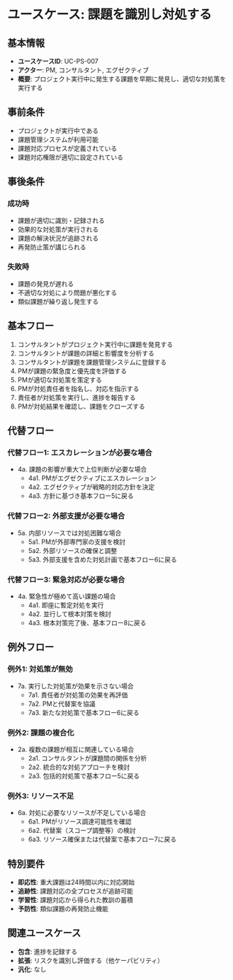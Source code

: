 # ユースケース: 課題を識別し対処する

## 基本情報
- **ユースケースID**: UC-PS-007
- **アクター**: PM, コンサルタント, エグゼクティブ
- **概要**: プロジェクト実行中に発生する課題を早期に発見し、適切な対処策を実行する

## 事前条件
- プロジェクトが実行中である
- 課題管理システムが利用可能
- 課題対応プロセスが定義されている
- 課題対応権限が適切に設定されている

## 事後条件
### 成功時
- 課題が適切に識別・記録される
- 効果的な対処策が実行される
- 課題の解決状況が追跡される
- 再発防止策が講じられる

### 失敗時
- 課題の発見が遅れる
- 不適切な対処により問題が悪化する
- 類似課題が繰り返し発生する

## 基本フロー
1. コンサルタントがプロジェクト実行中に課題を発見する
2. コンサルタントが課題の詳細と影響度を分析する
3. コンサルタントが課題を課題管理システムに登録する
4. PMが課題の緊急度と優先度を評価する
5. PMが適切な対処策を策定する
6. PMが対処責任者を指名し、対応を指示する
7. 責任者が対処策を実行し、進捗を報告する
8. PMが対処結果を確認し、課題をクローズする

## 代替フロー
### 代替フロー1: エスカレーションが必要な場合
- 4a. 課題の影響が重大で上位判断が必要な場合
  - 4a1. PMがエグゼクティブにエスカレーション
  - 4a2. エグゼクティブが戦略的対応方針を決定
  - 4a3. 方針に基づき基本フロー5に戻る

### 代替フロー2: 外部支援が必要な場合
- 5a. 内部リソースでは対処困難な場合
  - 5a1. PMが外部専門家の支援を検討
  - 5a2. 外部リソースの確保と調整
  - 5a3. 外部支援を含めた対処計画で基本フロー6に戻る

### 代替フロー3: 緊急対応が必要な場合
- 4a. 緊急性が極めて高い課題の場合
  - 4a1. 即座に暫定対処を実行
  - 4a2. 並行して根本対策を検討
  - 4a3. 根本対策完了後、基本フロー8に戻る

## 例外フロー
### 例外1: 対処策が無効
- 7a. 実行した対処策が効果を示さない場合
  - 7a1. 責任者が対処策の効果を再評価
  - 7a2. PMと代替案を協議
  - 7a3. 新たな対処策で基本フロー6に戻る

### 例外2: 課題の複合化
- 2a. 複数の課題が相互に関連している場合
  - 2a1. コンサルタントが課題間の関係を分析
  - 2a2. 統合的な対処アプローチを検討
  - 2a3. 包括的対処策で基本フロー5に戻る

### 例外3: リソース不足
- 6a. 対処に必要なリソースが不足している場合
  - 6a1. PMがリソース調達可能性を確認
  - 6a2. 代替案（スコープ調整等）の検討
  - 6a3. リソース確保または代替案で基本フロー7に戻る

## 特別要件
- **即応性**: 重大課題は24時間以内に対応開始
- **追跡性**: 課題対応の全プロセスが追跡可能
- **学習性**: 課題対応から得られた教訓の蓄積
- **予防性**: 類似課題の再発防止機能

## 関連ユースケース
- **包含**: 進捗を記録する
- **拡張**: リスクを識別し評価する（他ケーパビリティ）
- **汎化**: なし